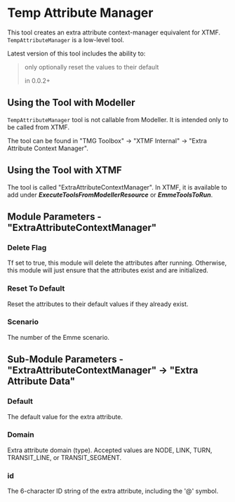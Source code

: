 # **Temp Attribute Manager**
This tool creates an extra attribute context-manager equivalent for XTMF. `TempAttributeManager` is a low-level tool. 

Latest version of this tool includes the ability to:

> only optionally reset the values to their default
>
>in 0.0.2+

## **Using the Tool with Modeller**
`TempAttributeManager` tool is not callable from Modeller. It is intended only to be called from XTMF.

The tool can be found in "TMG Toolbox" -> "XTMF Internal" -> "Extra Attribute Context Manager". 

## **Using the Tool with XTMF**
The tool is called "ExtraAttributeContextManager". In XTMF, it is available to add under ***ExecuteToolsFromModellerResource*** or ***EmmeToolsToRun***.

## Module Parameters - "ExtraAttributeContextManager"

### Delete Flag
Tf set to true, this module will delete the attributes after running. Otherwise, this module will just ensure that the attributes exist and are initialized.

### Reset To Default
Reset the attributes to their default values if they already exist.

### Scenario
The number of the Emme scenario.

## Sub-Module Parameters - "ExtraAttributeContextManager" -> "Extra Attribute Data"

### Default
The default value for the extra attribute.

### Domain
Extra attribute domain (type). Accepted values are NODE, LINK, TURN, TRANSIT_LINE, or TRANSIT_SEGMENT.

### id
The 6-character ID string of the extra attribute, including the '@' symbol.